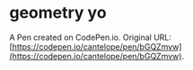 # geometry yo

A Pen created on CodePen.io. Original URL: [https://codepen.io/cantelope/pen/bGQZmvw](https://codepen.io/cantelope/pen/bGQZmvw).

